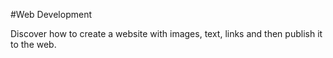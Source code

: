 #Web Development

Discover how to create a website with images, text, links and then publish it to the web.